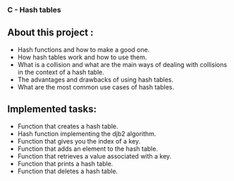 ### C - Hash tables
## About this project :
+ Hash functions and how to make a good one.
+ How hash tables work and how to use them.
+ What is a collision and what are the main ways of dealing with collisions in the context of a hash table.
+ The advantages and drawbacks of using hash tables.
+ What are the most common use cases of hash tables.
## Implemented tasks:
+ Function that creates a hash table.
+ Hash function implementing the djb2 algorithm.
+ Function that gives you the index of a key.
+ Function that adds an element to the hash table.
+ Function that retrieves a value associated with a key.
+ Function that prints a hash table.
+ Function that deletes a hash table.
